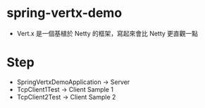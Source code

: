 # spring-vertx-demo
* Vert.x 是一個基植於 Netty 的框架，寫起來會比 Netty 更直觀一點

# Step
* SpringVertxDemoApplication -> Server
* TcpClient1Test -> Client Sample 1
* TcpClient2Test -> Client Sample 2
